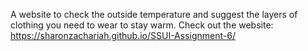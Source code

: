 A website to check the outside temperature and suggest the layers of clothing you need to wear to stay warm.
Check out the website: https://sharonzachariah.github.io/SSUI-Assignment-6/
